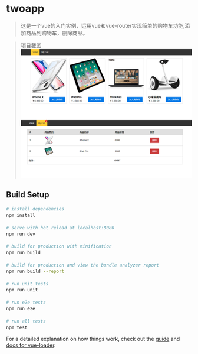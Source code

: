 # twoapp

> 这是一个vue的入门实例，运用vue和vue-router实现简单的购物车功能,添加商品到购物车，删除商品。

>项目截图
![image](https://github.com/yuanyuannetwork/first/raw/master/xmjt/1.jpg)
![image](https://github.com/yuanyuannetwork/first/raw/master/xmjt/2.jpg)
## Build Setup

``` bash
# install dependencies
npm install

# serve with hot reload at localhost:8080
npm run dev

# build for production with minification
npm run build

# build for production and view the bundle analyzer report
npm run build --report

# run unit tests
npm run unit

# run e2e tests
npm run e2e

# run all tests
npm test
```

For a detailed explanation on how things work, check out the [guide](http://vuejs-templates.github.io/webpack/) and [docs for vue-loader](http://vuejs.github.io/vue-loader).
